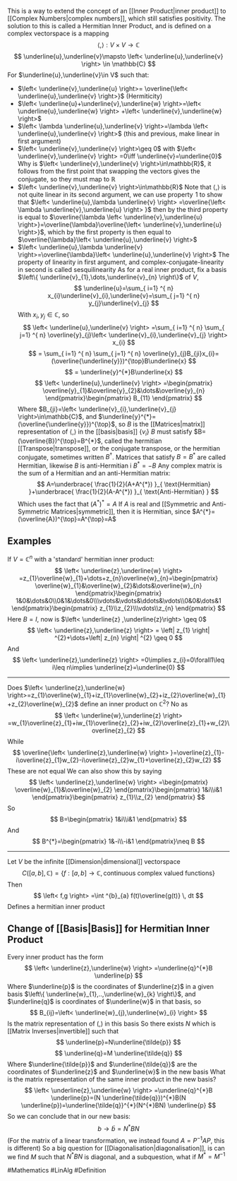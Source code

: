 This is a way to extend the concept of an [[Inner Product|inner product]] to [[Complex Numbers|complex numbers]], which still satisfies positivity. The solution to this is called a Hermitian Inner Product, and is defined on a complex vectorspace is a mapping
$$
\left< , \right>:V\times V\to \mathbb{C}
$$
$$
 \underline{u},\underline{v}\mapsto \left< \underline{u},\underline{v} \right> \in \mathbb{C}
$$
For $\underline{u},\underline{v}\in V$ such that:
- $\left< \underline{v},\underline{u} \right>= \overline{\left< \underline{u},\underline{v} \right>}$ (Hermiticity)
- $\left< \underline{u}+\underline{v},\underline{w} \right>=\left< \underline{u},\underline{w} \right> +\left< \underline{v},\underline{w} \right>$ 
- $\left< \lambda \underline{u},\underline{v} \right>=\lambda \left< \underline{u},\underline{v} \right>$ (this and previous, make linear in first argument)
- $\left< \underline{v},\underline{v} \right>\geq 0$ with $\left< \underline{v},\underline{v} \right> =0\iff \underline{v}=\underline{0}$
Why is $\left< \underline{v},\underline{v} \right>\in\mathbb{R}$, it follows from the first point that swapping the vectors gives the conjugate, so they must map to $\mathbb{R}$  
- $\left< \underline{v},\underline{v} \right>\in\mathbb{R}$
Note that $\left< , \right>$ is not quite linear in its second argument, we can use property $\hspace{0pt}1$ to show that $\left< \underline{u},\lambda \underline{v} \right> =\overline{\left< \lambda \underline{v},\underline{u} \right> }$ then by the third property is equal to $\overline{\lambda \left< \underline{v},\underline{u} \right>}=\overline{\lambda}\overline{\left< \underline{v},\underline{u} \right>}$, which by the first property is then equal to $\overline{\lambda}\left< \underline{u},\underline{v} \right>$
- $\left< \underline{u},\lambda \underline{v} \right>=\overline{\lambda}\left< \underline{u},\underline{v} \right>$
The property of linearity in first argument, and complex-conjugate-linearity in second is called sesquilinearity
As for a real inner product, fix a basis $\left\{ \underline{v}_{1},\dots,\underline{v}_{n} \right\}$ of $V$,
$$
\underline{u}=\sum_{ i=1} ^{ n}  x_{i}\underline{v}_{i},\underline{v}=\sum_{ j=1} ^{ n}  y_{j}\underline{v}_{j}
$$
With $x_{i},y_{j}\in\mathbb{C}$, so
$$
\left< \underline{u},\underline{v} \right> =\sum_{ i=1} ^{ n}  \sum_{ j=1} ^{ n}  \overline{y}_{j}\left< \underline{v}_{i},\underline{v}_{j} \right> x_{i}
$$
$$
= \sum_{ i=1} ^{ n}  \sum_{ j=1} ^{ n}  \overline{y}_{j}B_{ji}x_{i}=(\overline{\underline{y}})^{\top}B\underline{x}
$$
$$
= \underline{y}^{*}B\underline{x}
$$
$$
\left< \underline{u},\underline{v} \right> =\begin{pmatrix}
\overline{y}_{1}&\overline{y}_{2}&\dots&\overline{y}_{n}
\end{pmatrix}\begin{pmatrix}
B_{11}
\end{pmatrix}
$$
Where $B_{ji}=\left< \underline{v}_{i},\underline{v}_{j} \right>\in\mathbb{C}$, and $\underline{y}^{*}=(\overline{\underline{y}})^{\top}$, so $B$ is the [[Matrices|matrix]] representation of $\left< , \right>$ in the [[basis|basis]] $\left\{ v_{i} \right\}$
$B$ must satisfy $B=(\overline{B})^{\top}=B^{*}$, called the hermitian [[Transpose|transpose]], or the conjugate transpose, or the hermitian conjugate, sometimes written $B^{\dagger}$. Matrices that satisfy $B=B^{*}$ are called Hermitian, likewise $B$ is anti-Hermitian i $B^{*}=-B$
Any complex matrix is the sum of a Hermitian and an anti-Hermitian matrix:
$$
A=\underbrace{ \frac{1}{2}(A+A^{*}) }_{ \text{Hermitian} }+\underbrace{ \frac{1}{2}(A-A^{*}) }_{ \text{Anti-Hermitian} }
$$
Which uses the fact that $(A^{*})^{*}=A$
If $A$ is real and [[Symmetric and Anti-Symmetric Matrices|symmetric]], then it is Hermitian, since $A^{*}=(\overline{A})^{\top}=A^{\top}=A$
## Examples
If $V=\mathbb{C}^{n}$ with a 'standard' hermitian inner product:
$$
\left< \underline{z},\underline{w} \right>  =z_{1}\overline{w}_{1}+\dots+z_{n}\overline{w}_{n}=\begin{pmatrix}
\overline{w}_{1}&\overline{w}_{2}&\dots&\overline{w}_{n}
\end{pmatrix}\begin{pmatrix}
1&0&\dots&0\\0&1&\dots&0\\\vdots&\vdots&\ddots&\vdots\\0&0&\dots&1
\end{pmatrix}\begin{pmatrix}
z_{1}\\z_{2}\\\vdots\\z_{n}
\end{pmatrix}
$$
Here $B=I$, now is $\left< \underline{z} ,\underline{z}\right> \geq 0$
$$
\left< \underline{z},\underline{z} \right> = \left| z_{1} \right| ^{2}+\dots+\left| z_{n} \right| ^{2} \geq 0
$$
And
$$
\left< \underline{z},\underline{z} \right> =0\implies z_{i}=0\forall1\leq i\leq n\implies \underline{z}=\underline{0}
$$
___
Does $\left< \underline{z},\underline{w} \right>=z_{1}\overline{w}_{1}+iz_{1}\overline{w}_{2}+iz_{2}\overline{w}_{1}+z_{2}\overline{w}_{2}$ define an inner product on $\mathbb{C}^{2}$?
No as
$$
\left< \underline{w},\underline{z} \right> =w_{1}\overline{z}_{1}+iw_{1}\overline{z}_{2}+iw_{2}\overline{z}_{1}+w_{2}\overline{z}_{2}
$$
While
$$
\overline{\left< \underline{z},\underline{w} \right> }=\overline{z}_{1}-i\overline{z}_{1}w_{2}-i\overline{z}_{2}w_{1}+\overline{z}_{2}w_{2}
$$
These are not equal
We can also show this by saying
$$
\left< \underline{z},\underline{w} \right> =\begin{pmatrix}
\overline{w}_{1}&\overline{w}_{2}
\end{pmatrix}\begin{pmatrix}
1&i\\i&1
\end{pmatrix}\begin{pmatrix}
z_{1}\\z_{2}
\end{pmatrix}
$$
So
$$
B=\begin{pmatrix}
1&i\\i&1
\end{pmatrix}
$$
And 
$$
B^{*}=\begin{pmatrix}
1&-i\\-i&1
\end{pmatrix}\neq B
$$
___
Let $V$ be the infinite [[Dimension|dimensional]] vectorspace 
$$
C([a,b],\mathbb{C})=\left\{ f:[a,b]\to \mathbb{C},\text{continuous complex valued functions} \right\}
$$
Then
$$
\left< f,g \right> =\int ^{b}_{a} f(t)\overline{g(t)} \, dt 
$$
Defines a hermitian inner product
## Change of [[Basis|Basis]] for Hermitian Inner Product
Every inner product has the form
$$
\left< \underline{z},\underline{w} \right> =\underline{q}^{*}B  \underline{p}
$$
Where $\underline{p}$ is the coordinates of $\underline{z}$ in a given basis $\left\{ \underline{w}_{1},..,\underline{w}_{k} \right\}$, and $\underline{q}$ is coordinates of $\underline{w}$ in that basis, so
$$
B_{ij}=\left< \underline{w}_{j},\underline{w}_{i} \right>
$$
Is the matrix representation of $(,)$ in this basis
So there exists $N$ which is [[Matrix Inverses|invertible]] such that
$$
\underline{p}=N\underline{\tilde{p}}
$$
$$
 \underline{q}=M  \underline{\tilde{q}}
$$
Where $\underline{\tilde{p}}$ and $\underline{\tilde{q}}$ are the coordinates of $\underline{z}$ and $\underline{w}$ in the new basis
What is the matrix representation of the same inner product in the new basis?
$$
\left< \underline{z},\underline{w} \right> =\underline{q}^{*}B  \underline{p}=(N  \underline{\tilde{q}})^{*}B(N  \underline{p})=\underline{\tilde{q}}^{*}(N^{*}BN)  \underline{p}
$$
So we can conclude that in our new basis:
$$
b\to \tilde{b}=N^{*}BN
$$
(For the matrix of a linear transformation, we instead found $A= P ^{-1}AP$, this is different)
So a big question for [[Diagonalisation|diagonalisation]], is can we find $M$ such that $N^{*}BN$ is diagonal, and a subquestion, what if $M^{*}=M^{-1}$


#Mathematics #LinAlg #Definition 